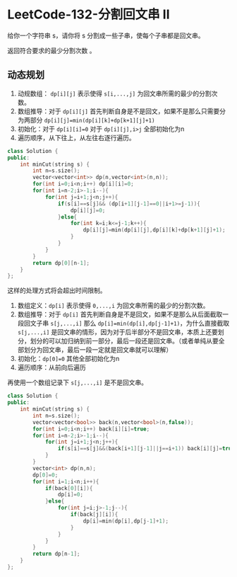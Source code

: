 # LeetCode-132-分割回文串 II

给你一个字符串 s，请你将 s 分割成一些子串，使每个子串都是回文串。

返回符合要求的最少分割次数 。

## 动态规划

1. 动规数组： `dp[i][j]` 表示使得 `s[i,...,j]` 为回文串所需的最少的分割次数。
2. 数组推导：对于 `dp[i][j]` 首先判断自身是不是回文，如果不是那么只需要分为两部分 `dp[i][j]=min(dp[i][k]+dp[k+1][j]+1)`
3. 初始化：对于 `dp[i][i]=0` 对于 `dp[i][j],i>j` 全部初始化为n
4. 遍历顺序，从下往上，从左往右逐行遍历。  

```c++
class Solution {
public:
    int minCut(string s) {
        int n=s.size();
        vector<vector<int>> dp(n,vector<int>(n,n));
        for(int i=0;i<n;i++) dp[i][i]=0;
        for(int i=n-2;i>-1;i--){
            for(int j=i+1;j<n;j++){
                if(s[i]==s[j]&& (dp[i+1][j-1]==0||i+1>=j-1)){
                    dp[i][j]=0;
                }else{
                    for(int k=i;k<=j-1;k++){
                        dp[i][j]=min(dp[i][j],dp[i][k]+dp[k+1][j]+1);
                    }
                }
            }
        }
        return dp[0][n-1];
    }
}; 
```

这样的处理方式将会超出时间限制。

1. 数组定义：`dp[i]` 表示使得 `0,...,i` 为回文串所需的最少的分割次数。
2. 数组推导：对于 `dp[i]` 首先判断自身是不是回文，如果不是那么从后面截取一段回文子串 `s[j,...,i]` 那么 `dp[i]=min(dp[i],dp[j-1]+1)`，为什么直接截取 `s[j,...,i]` 是回文串的情形，因为对于后半部分不是回文串，本质上还要划分，划分的可以加归纳到前一部分，最后一段还是回文串。（或者单纯从要全部划分为回文串，最后一段一定就是回文串就可以理解）
3. 初始化：`dp[0]=0` 其他全部初始化为n
4. 遍历顺序：从前向后遍历

再使用一个数组记录下 `s[j,...,i]` 是不是回文串。

```c++
class Solution {
public:
    int minCut(string s) {
        int n=s.size();
        vector<vector<bool>> back(n,vector<bool>(n,false));
        for(int i=0;i<n;i++) back[i][i]=true;
        for(int i=n-2;i>-1;i--){
            for(int j=i+1;j<n;j++){
                if(s[i]==s[j]&&(back[i+1][j-1]||j==i+1)) back[i][j]=true;
            }
        }
        vector<int> dp(n,n);
        dp[0]=0;
        for(int i=1;i<n;i++){
            if(back[0][i]){
                dp[i]=0;
            }else{
                for(int j=i;j>-1;j--){
                    if(back[j][i]){
                        dp[i]=min(dp[i],dp[j-1]+1);
                    }
                }
            }
        }
        return dp[n-1];
    }
}; 
```

